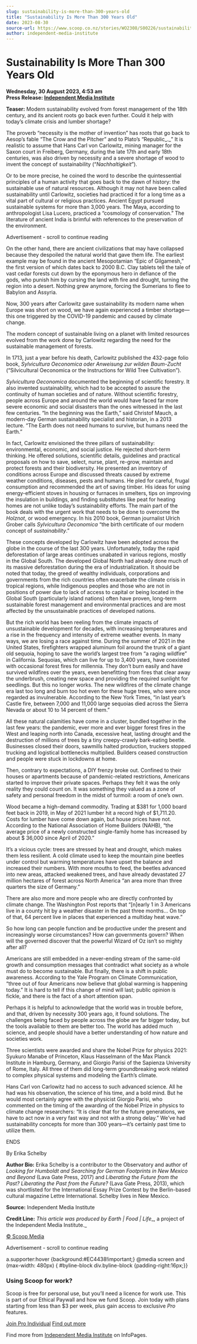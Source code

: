 ```yaml
---
slug: sustainability-is-more-than-300-years-old
title: "Sustainability Is More Than 300 Years Old"
date: 2023-08-30
source-url: https://www.scoop.co.nz/stories/WO2308/S00226/sustainability-is-more-than-300-years-old.htm
author: independent-media-institute
---
```

Sustainability Is More Than 300 Years Old
=========================================

**Wednesday, 30 August 2023, 4:53 am**  
**Press Release: [Independent Media Institute](https://info.scoop.co.nz/Independent_Media_Institute)**

**Teaser:** Modern sustainability evolved from forest management of the 18th century, and its ancient roots go back even further. Could it help with today’s climate crisis and lumber shortage?

The proverb “necessity is the mother of invention” has roots that go back to Aesop’s fable “The Crow and the Pitcher” and to Plato’s “Republic_._” It is realistic to assume that Hans Carl von Carlowitz, mining manager for the Saxon court in Freiberg, Germany, during the late 17th and early 18th centuries, was also driven by necessity and a severe shortage of wood to invent the concept of sustainability (“_Nachhaltigkeit_”).

Or to be more precise, he coined the word to describe the quintessential principles of a human activity that goes back to the dawn of history: the sustainable use of natural resources. Although it may not have been called sustainability until Carlowitz, societies had practiced it for a long time as a vital part of cultural or religious practices. Ancient Egypt pursued sustainable systems for more than 3,000 years. The Maya, according to anthropologist Lisa Lucero, practiced a “cosmology of conservation.” The literature of ancient India is brimful with references to the preservation of the environment.

Advertisement - scroll to continue reading





On the other hand, there are ancient civilizations that may have collapsed because they despoiled the natural world that gave them life. The earliest example may be found in the ancient Mesopotamian “Epic of Gilgamesh,” the first version of which dates back to 2000 B.C. Clay tablets tell the tale of vast cedar forests cut down by the eponymous hero in defiance of the gods, who punish him by cursing the land with fire and drought, turning the region into a desert. Nothing grew anymore, forcing the Sumerians to flee to Babylon and Assyria.

Now, 300 years after Carlowitz gave sustainability its modern name when Europe was short on wood, we have again experienced a timber shortage—this one triggered by the COVID-19 pandemic and caused by climate change.

The modern concept of sustainable living on a planet with limited resources evolved from the work done by Carlowitz regarding the need for the sustainable management of forests.

In 1713, just a year before his death, Carlowitz published the 432-page folio book, _Sylvicultura Oeconomica oder Anweisung zur wilden Baum-Zucht_ (“Silvicultural Oeconomica or the Instructions for Wild Tree Cultivation”).

_Sylvicultura Oeconomica_ documented the beginning of scientific forestry. It also invented sustainability, which had to be accepted to assure the continuity of human societies and of nature. Without scientific forestry, people across Europe and around the world would have faced far more severe economic and social disasters than the ones witnessed in the last few centuries. “In the beginning was the Earth,” said Christof Mauch, a modern-day German sustainability specialist and historian, in a 2013 lecture. “The Earth does not need humans to survive, but humans need the Earth.”

In fact, Carlowitz envisioned the three pillars of sustainability: environmental, economic, and social justice. He rejected short-term thinking. He offered solutions, scientific details, guidelines and practical proposals on how to save, select, nurse, plant, re-grow, maintain and protect forests and their biodiversity. He presented an inventory of conditions across Europe and discussed threats caused by extreme weather conditions, diseases, pests and humans. He pled for careful, frugal consumption and recommended the art of saving timber. His ideas for using energy-efficient stoves in housing or furnaces in smelters, tips on improving the insulation in buildings, and finding substitutes like peat for heating homes are not unlike today’s sustainability efforts. The main part of the book deals with the urgent work that needs to be done to overcome the _Holznot_, or wood emergency. In his 2010 book, German journalist Ulrich Grober calls _Sylvicultura Oeconomica_ “the birth certificate of our modern concept of _sustainability_.”

These concepts developed by Carlowitz have been adopted across the globe in the course of the last 300 years. Unfortunately, today the rapid deforestation of large areas continues unabated in various regions, mostly in the Global South. The developed Global North had already done much of its massive deforestation during the era of industrialization. It should be noted that today, the greed of wealthy individuals, corporations and governments from the rich countries often exacerbate the climate crisis in tropical regions, while Indigenous peoples and those who are not in positions of power due to lack of access to capital or being located in the Global South (particularly island nations) often have proven, long-term sustainable forest management and environmental practices and are most affected by the unsustainable practices of developed nations.

But the rich world has been reeling from the climate impacts of unsustainable development for decades, with increasing temperatures and a rise in the frequency and intensity of extreme weather events. In many ways, we are losing a race against time. During the summer of 2021 in the United States, firefighters wrapped aluminum foil around the trunk of a giant old sequoia, hoping to save the world’s largest tree from “a raging wildfire” in California. Sequoias, which can live for up to 3,400 years, have coexisted with occasional forest fires for millennia. They don’t burn easily and have survived wildfires over the years, even benefitting from fires that clear away the underbrush, creating new space and providing the required sunlight for seedlings. But this no longer works. The new wildfires of the climate change era last too long and burn too hot even for these huge trees, who were once regarded as invulnerable. According to the New York Times, “in last year’s Castle fire, between 7,000 and 11,000 large sequoias died across the Sierra Nevada or about 10 to 14 percent of them.”

All these natural calamities have come in a cluster, bundled together in the last few years: the pandemic, ever more and ever bigger forest fires in the West and leaping north into Canada, excessive heat, lasting drought and the destruction of millions of trees by a tiny creepy-crawly bark-eating beetle. Businesses closed their doors, sawmills halted production, truckers stopped trucking and logistical bottlenecks multiplied. Builders ceased construction and people were stuck in lockdowns at home.

Then, contrary to expectations, a DIY frenzy broke out. Confined to their houses or apartments because of pandemic-related restrictions, Americans started to improve their private spaces. Perhaps they felt it was the only reality they could count on. It was something they valued as a zone of safety and personal freedom in the midst of turmoil: a room of one’s own.

Wood became a high-demand commodity. Trading at $381 for 1,000 board feet back in 2019, in May of 2021 lumber hit a record high of $1,711.20. Costs for lumber have come down again, but house prices have not. According to the National Association of Home Builders (NAHB), “the average price of a newly constructed single-family home has increased by about $ 36,000 since April of 2020.”

It’s a vicious cycle: trees are stressed by heat and drought, which makes them less resilient. A cold climate used to keep the mountain pine beetles under control but warming temperatures have upset the balance and increased their numbers. With more mouths to feed, the beetles advanced into new areas, attacked weakened trees, and have already devastated 27 million hectares of forest across North America “an area more than three quarters the size of Germany.”

There are also more and more people who are directly confronted by climate change. The Washington Post reports that “\[n\]early 1 in 3 Americans live in a county hit by a weather disaster in the past three months… On top of that, 64 percent live in places that experienced a multiday heat wave.”

So how long can people function and be productive under the present and increasingly worse circumstances? How can governments govern? When will the governed discover that the powerful Wizard of Oz isn’t so mighty after all?

Americans are still embedded in a never-ending stream of the same-old growth and consumption messages that contradict what society as a whole must do to become sustainable. But finally, there is a shift in public awareness. According to the Yale Program on Climate Communication, “three out of four Americans now believe that global warming is happening today.” It is hard to tell if this change of mind will last; public opinion is fickle, and there is the fact of a short attention span.

Perhaps it is helpful to acknowledge that the world was in trouble before, and that, driven by necessity 300 years ago, it found solutions. The challenges being faced by people across the globe are far bigger today, but the tools available to them are better too. The world has added much science, and people should have a better understanding of how nature and societies work.

Three scientists were awarded and share the Nobel Prize for physics 2021: Syukuro Manabe of Princeton, Klaus Hasselmann of the Max Planck Institute in Hamburg, Germany, and Giorgio Parisi of the Sapienza University of Rome, Italy. All three of them did long-term groundbreaking work related to complex physical systems and modeling the Earth’s climate.

Hans Carl von Carlowitz had no access to such advanced science. All he had was his observation, the science of his time, and a bold mind. But he would most certainly agree with the physicist Giorgio Parisi, who commented on the timing of the awarding of the Nobel Prize in physics to climate change researchers: “It is clear that for the future generations, we have to act now in a very fast way and not with a strong delay.” We’ve had sustainability concepts for more than 300 years—it’s certainly past time to utilize them.

ENDS

By Erika Schelby

**Author Bio:** Erika Schelby is a contributor to the Observatory and author of _Looking for Humboldt and Searching for German Footprints in New Mexico and Beyond_ (Lava Gate Press, 2017) and _Liberating the Future from the Past? Liberating the Past from the Future?_ (Lava Gate Press, 2013), which was shortlisted for the International Essay Prize Contest by the Berlin-based cultural magazine Lettre International. Schelby lives in New Mexico.

**Source:** Independent Media Institute

**Credit Line:** _This article was produced by_ _Earth | Food | Life__, a project of the Independent Media Institute._

[© Scoop Media](http://www.scoop.co.nz/about/terms.html)  

Advertisement - scroll to continue reading



a.supporter:hover {background:#EC4438!important;} @media screen and (max-width: 480px) { #byline-block div.byline-block {padding-right:16px;}}

### Using Scoop for work?

Scoop is free for personal use, but you’ll need a licence for work use. This is part of our Ethical Paywall and how we fund Scoop. Join today with plans starting from less than $3 per week, plus gain access to exclusive _Pro_ features.  
  
[Join Pro Individual](https://pro.scoop.co.nz/Individual/?from=ProIn24) [Find out more](https://pro.scoop.co.nz/using-scoop-for-work/?from=ProIn24)

Find more from [Independent Media Institute](https://info.scoop.co.nz/Independent_Media_Institute) on InfoPages.